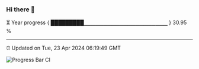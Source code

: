 ### Hi there 👋

⏳ Year progress { █████████▁▁▁▁▁▁▁▁▁▁▁▁▁▁▁▁▁▁▁▁▁ } 30.95 %

---

⏰ Updated on Tue, 23 Apr 2024 06:19:49 GMT

![Progress Bar CI](https://github.com/liununu/liununu/workflows/Progress%20Bar%20CI/badge.svg)
